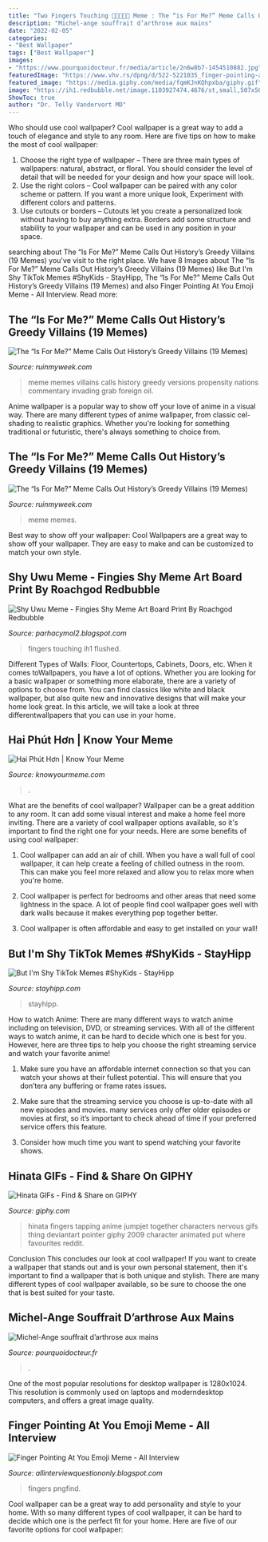 ```yaml
---
title: "Two Fingers Touching 🥺👉🏼👈🏼 Meme : The “is For Me?” Meme Calls Out History’s Greedy Villains (19 Memes)"
description: "Michel-ange souffrait d’arthrose aux mains"
date: "2022-02-05"
categories:
- "Best Wallpaper"
tags: ["Best Wallpaper"]
images:
- "https://www.pourquoidocteur.fr/media/article/2n6w8b7-1454510882.jpg"
featuredImage: "https://www.vhv.rs/dpng/d/522-5221035_finger-pointing-at-you-emoji-hd-png-download.png"
featured_image: "https://media.giphy.com/media/fqmKJnKQhpxba/giphy.gif"
image: "https://ih1.redbubble.net/image.1103927474.4676/st,small,507x507-pad,600x600,f8f8f8.u2.jpg"
ShowToc: true
author: "Dr. Telly Vandervort MD"
---
```



Who should use cool wallpaper?
Cool wallpaper is a great way to add a touch of elegance and style to any room. Here are five tips on how to make the most of cool wallpaper: 
1) Choose the right type of wallpaper – There are three main types of wallpapers: natural, abstract, or floral. You should consider the level of detail that will be needed for your design and how your space will look. 
2) Use the right colors – Cool wallpaper can be paired with any color scheme or pattern. If you want a more unique look, Experiment with different colors and patterns. 
3) Use cutouts or borders – Cutouts let you create a personalized look without having to buy anything extra. Borders add some structure and stability to your wallpaper and can be used in any position in your space.

	

		
searching about The “Is For Me?” Meme Calls Out History’s Greedy Villains (19 Memes) you've visit to the right place. We have 8 Images about The “Is For Me?” Meme Calls Out History’s Greedy Villains (19 Memes) like But I&#039;m Shy TikTok Memes #ShyKids - StayHipp, The “Is For Me?” Meme Calls Out History’s Greedy Villains (19 Memes) and also Finger Pointing At You Emoji Meme - All Interview. Read more:
		
    
## The “Is For Me?” Meme Calls Out History’s Greedy Villains (19 Memes)

<img loading=lazy src="https://cdn.ruinmyweek.com/wp-content/uploads/2020/09/11112400/the-is-for-me-meme-calls-out-history-greediest-villains-7.jpg" onerror="this.onerror=null;this.src='https://tse2.mm.bing.net/th?id=OIP.sLp5b3o1tw6XNB9BkY52cwHaHa&amp;pid=15.1';" alt="The “Is For Me?” Meme Calls Out History’s Greedy Villains (19 Memes)">

_Source: ruinmyweek.com_

>meme memes villains calls history greedy versions propensity nations commentary invading grab foreign oil. 

	

Anime wallpaper is a popular way to show off your love of anime in a visual way. There are many different types of anime wallpaper, from classic cel-shading to realistic graphics. Whether you're looking for something traditional or futuristic, there's always something to choice from.

    
## The “Is For Me?” Meme Calls Out History’s Greedy Villains (19 Memes)

<img loading=lazy src="https://cdn.ruinmyweek.com/wp-content/uploads/2020/09/11123617/the-is-for-me-meme-calls-out-historys-greedy-villains-19-memes.jpg" onerror="this.onerror=null;this.src='https://tse4.mm.bing.net/th?id=OIP.AeRQkNVq0djFgbHJ-W6w9QHaD4&amp;pid=15.1';" alt="The “Is For Me?” Meme Calls Out History’s Greedy Villains (19 Memes)">

_Source: ruinmyweek.com_

>meme memes. 

	

Best way to show off your wallpaper:
Cool Wallpapers are a great way to show off your wallpaper. They are easy to make and can be customized to match your own style.

    
## Shy Uwu Meme - Fingies Shy Meme Art Board Print By Roachgod Redbubble

<img loading=lazy src="https://ih1.redbubble.net/image.1103927474.4676/st,small,507x507-pad,600x600,f8f8f8.u2.jpg" onerror="this.onerror=null;this.src='https://tse4.mm.bing.net/th?id=OIP.-dKvRHx0v8HnOiosmMi_qgHaHa&amp;pid=15.1';" alt="Shy Uwu Meme - Fingies Shy Meme Art Board Print By Roachgod Redbubble">

_Source: parhacymol2.blogspot.com_

>fingers touching ih1 flushed. 

	

Different Types of Walls: Floor, Countertops, Cabinets, Doors, etc.
When it comes toWallpapers, you have a lot of options. Whether you are looking for a basic wallpaper or something more elaborate, there are a variety of options to choose from. You can find classics like white and black wallpaper, but also quite new and innovative designs that will make your home look great. In this article, we will take a look at three differentwallpapers that you can use in your home.

    
## Hai Phút Hơn | Know Your Meme

<img loading=lazy src="https://i.kym-cdn.com/entries/icons/mobile/000/033/188/tempsnip222.jpg" onerror="this.onerror=null;this.src='https://tse2.mm.bing.net/th?id=OIP.j-JN1OHokhglryeoxDYKeAHaEK&amp;pid=15.1';" alt="Hai Phút Hơn | Know Your Meme">

_Source: knowyourmeme.com_

>. 

	

What are the benefits of cool wallpaper?
Wallpaper can be a great addition to any room. It can add some visual interest and make a home feel more inviting. There are a variety of cool wallpaper options available, so it's important to find the right one for your needs. Here are some benefits of using cool wallpaper: 
1. Cool wallpaper can add an air of chill. When you have a wall full of cool wallpaper, it can help create a feeling of chilled outness in the room. This can make you feel more relaxed and allow you to relax more when you're home. 

2. Cool wallpaper is perfect for bedrooms and other areas that need some lightness in the space. A lot of people find cool wallpaper goes well with dark walls because it makes everything pop together better. 

3. Cool wallpaper is often affordable and easy to get installed on your wall!

    
## But I&#039;m Shy TikTok Memes #ShyKids - StayHipp

<img loading=lazy src="https://stayhipp.com/wp-content/uploads/2020/03/but-im-shy-.jpg" onerror="this.onerror=null;this.src='https://tse2.mm.bing.net/th?id=OIP.5xbopJjjDt76zADBFW9GqgHaEC&amp;pid=15.1';" alt="But I&#039;m Shy TikTok Memes #ShyKids - StayHipp">

_Source: stayhipp.com_

>stayhipp. 

	

How to watch Anime: There are many different ways to watch anime including on television, DVD, or streaming services.
With all of the different ways to watch anime, it can be hard to decide which one is best for you. However, here are three tips to help you choose the right streaming service and watch your favorite anime!
1. Make sure you have an affordable internet connection so that you can watch your shows at their fullest potential. This will ensure that you don’tera any buffering or frame rates issues.

2. Make sure that the streaming service you choose is up-to-date with all new episodes and movies. many services only offer older episodes or movies at first, so it’s important to check ahead of time if your preferred service offers this feature.

3. Consider how much time you want to spend watching your favorite shows.

    
## Hinata GIFs - Find &amp; Share On GIPHY

<img loading=lazy src="https://media.giphy.com/media/fqmKJnKQhpxba/giphy.gif" onerror="this.onerror=null;this.src='https://tse4.mm.bing.net/th?id=OIP.Mr4UJZmvQHcWhjXVEgZKdgAAAA&amp;pid=15.1';" alt="Hinata GIFs - Find &amp; Share on GIPHY">

_Source: giphy.com_

>hinata fingers tapping anime jumpjet together characters nervous gifs thing deviantart pointer giphy 2009 character animated put where favourites reddit. 

	

Conclusion
This concludes our look at cool wallpaper! If you want to create a wallpaper that stands out and is your own personal statement, then it's important to find a wallpaper that is both unique and stylish. There are many different types of cool wallpaper available, so be sure to choose the one that is best suited for your taste.

    
## Michel-Ange Souffrait D’arthrose Aux Mains

<img loading=lazy src="https://www.pourquoidocteur.fr/media/article/2n6w8b7-1454510882.jpg" onerror="this.onerror=null;this.src='https://tse3.mm.bing.net/th?id=OIP.qcIiviqNHZfUyouE3LPt9QHaE5&amp;pid=15.1';" alt="Michel-Ange souffrait d’arthrose aux mains">

_Source: pourquoidocteur.fr_

>. 

	

One of the most popular resolutions for desktop wallpaper is 1280x1024. This resolution is commonly used on laptops and moderndesktop computers, and offers a great image quality.

    
## Finger Pointing At You Emoji Meme - All Interview

<img loading=lazy src="https://www.vhv.rs/dpng/d/522-5221035_finger-pointing-at-you-emoji-hd-png-download.png" onerror="this.onerror=null;this.src='https://tse2.mm.bing.net/th?id=OIP.BpSolLTVkYjocDyYwb2ONAHaIF&amp;pid=15.1';" alt="Finger Pointing At You Emoji Meme - All Interview">

_Source: allinterviewquestiononly.blogspot.com_

>fingers pngfind. 

	

Cool wallpaper can be a great way to add personality and style to your home. With so many different types of cool wallpaper, it can be hard to decide which one is the perfect fit for your home. Here are five of our favorite options for cool wallpaper: 

